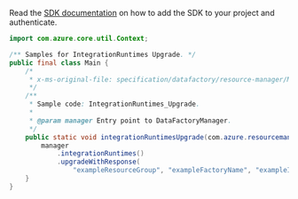 Read the [SDK documentation](https://github.com/Azure/azure-sdk-for-java/blob/azure-resourcemanager-datafactory_1.0.0-beta.6/sdk/datafactory/azure-resourcemanager-datafactory/README.md) on how to add the SDK to your project and authenticate.

```java
import com.azure.core.util.Context;

/** Samples for IntegrationRuntimes Upgrade. */
public final class Main {
    /*
     * x-ms-original-file: specification/datafactory/resource-manager/Microsoft.DataFactory/stable/2018-06-01/examples/IntegrationRuntimes_Upgrade.json
     */
    /**
     * Sample code: IntegrationRuntimes_Upgrade.
     *
     * @param manager Entry point to DataFactoryManager.
     */
    public static void integrationRuntimesUpgrade(com.azure.resourcemanager.datafactory.DataFactoryManager manager) {
        manager
            .integrationRuntimes()
            .upgradeWithResponse(
                "exampleResourceGroup", "exampleFactoryName", "exampleIntegrationRuntime", Context.NONE);
    }
}
```

